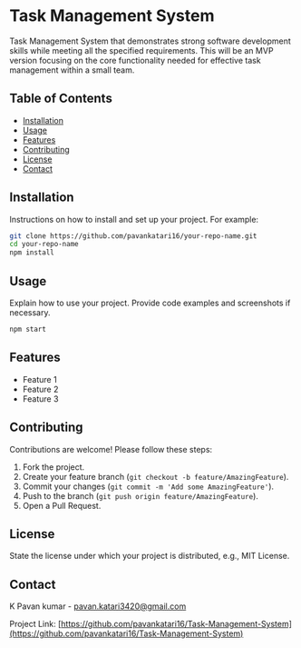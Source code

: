 # Task Management System

 Task Management System that demonstrates strong software development skills while meeting all the specified requirements. This will be an MVP version focusing on the core functionality needed for effective task management within a small team.

## Table of Contents

- [Installation](#installation)
- [Usage](#usage)
- [Features](#features)
- [Contributing](#contributing)
- [License](#license)
- [Contact](#contact)

## Installation

Instructions on how to install and set up your project. For example:

```bash
git clone https://github.com/pavankatari16/your-repo-name.git
cd your-repo-name
npm install
```

## Usage

Explain how to use your project. Provide code examples and screenshots if necessary.

```bash
npm start
```

## Features

- Feature 1
- Feature 2
- Feature 3

## Contributing

Contributions are welcome! Please follow these steps:

1. Fork the project.
2. Create your feature branch (`git checkout -b feature/AmazingFeature`).
3. Commit your changes (`git commit -m 'Add some AmazingFeature'`).
4. Push to the branch (`git push origin feature/AmazingFeature`).
5. Open a Pull Request.

## License

State the license under which your project is distributed, e.g., MIT License.

## Contact

K Pavan kumar - pavan.katari3420@gmail.com

Project Link: [https://github.com/pavankatari16/Task-Management-System](https://github.com/pavankatari16/Task-Management-System)
